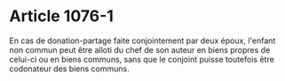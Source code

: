 # Article 1076-1

En cas de donation-partage faite conjointement par deux époux, l'enfant non commun peut être alloti du chef de son auteur en biens propres de celui-ci ou en biens communs, sans que le conjoint puisse toutefois être codonateur des biens communs.